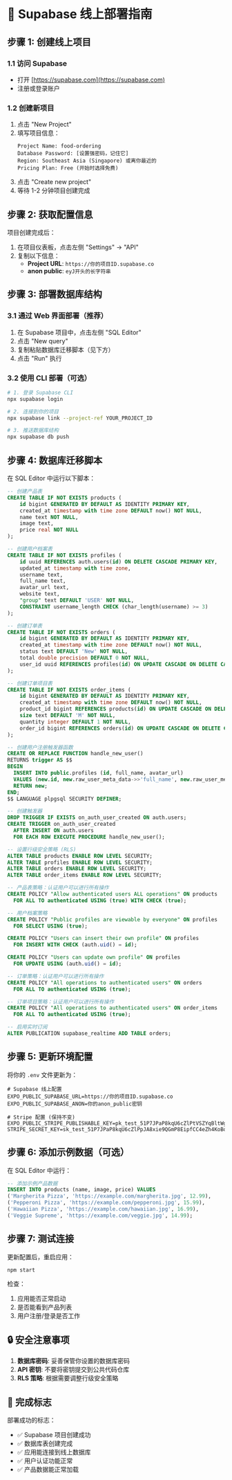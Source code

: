 # 🚀 Supabase 线上部署指南

## 步骤 1: 创建线上项目

### 1.1 访问 Supabase

- 打开 [https://supabase.com](https://supabase.com)
- 注册或登录账户

### 1.2 创建新项目

1. 点击 "New Project"
2. 填写项目信息：
   ```
   Project Name: food-ordering
   Database Password: [设置强密码，记住它]
   Region: Southeast Asia (Singapore) 或离你最近的
   Pricing Plan: Free (开始时选择免费)
   ```
3. 点击 "Create new project"
4. 等待 1-2 分钟项目创建完成

## 步骤 2: 获取配置信息

项目创建完成后：

1. 在项目仪表板，点击左侧 "Settings" → "API"
2. 复制以下信息：
   - **Project URL**: `https://你的项目ID.supabase.co`
   - **anon public**: `eyJ开头的长字符串`

## 步骤 3: 部署数据库结构

### 3.1 通过 Web 界面部署（推荐）

1. 在 Supabase 项目中，点击左侧 "SQL Editor"
2. 点击 "New query"
3. 复制粘贴数据库迁移脚本（见下方）
4. 点击 "Run" 执行

### 3.2 使用 CLI 部署（可选）

```bash
# 1. 登录 Supabase CLI
npx supabase login

# 2. 连接到你的项目
npx supabase link --project-ref YOUR_PROJECT_ID

# 3. 推送数据库结构
npx supabase db push
```

## 步骤 4: 数据库迁移脚本

在 SQL Editor 中运行以下脚本：

```sql
-- 创建产品表
CREATE TABLE IF NOT EXISTS products (
    id bigint GENERATED BY DEFAULT AS IDENTITY PRIMARY KEY,
    created_at timestamp with time zone DEFAULT now() NOT NULL,
    name text NOT NULL,
    image text,
    price real NOT NULL
);

-- 创建用户档案表
CREATE TABLE IF NOT EXISTS profiles (
    id uuid REFERENCES auth.users(id) ON DELETE CASCADE PRIMARY KEY,
    updated_at timestamp with time zone,
    username text,
    full_name text,
    avatar_url text,
    website text,
    "group" text DEFAULT 'USER' NOT NULL,
    CONSTRAINT username_length CHECK (char_length(username) >= 3)
);

-- 创建订单表
CREATE TABLE IF NOT EXISTS orders (
    id bigint GENERATED BY DEFAULT AS IDENTITY PRIMARY KEY,
    created_at timestamp with time zone DEFAULT now() NOT NULL,
    status text DEFAULT 'New' NOT NULL,
    total double precision DEFAULT 0 NOT NULL,
    user_id uuid REFERENCES profiles(id) ON UPDATE CASCADE ON DELETE CASCADE
);

-- 创建订单项目表
CREATE TABLE IF NOT EXISTS order_items (
    id bigint GENERATED BY DEFAULT AS IDENTITY PRIMARY KEY,
    created_at timestamp with time zone DEFAULT now() NOT NULL,
    product_id bigint REFERENCES products(id) ON UPDATE CASCADE ON DELETE CASCADE NOT NULL,
    size text DEFAULT 'M' NOT NULL,
    quantity integer DEFAULT 1 NOT NULL,
    order_id bigint REFERENCES orders(id) ON UPDATE CASCADE ON DELETE CASCADE NOT NULL
);

-- 创建用户注册触发器函数
CREATE OR REPLACE FUNCTION handle_new_user()
RETURNS trigger AS $$
BEGIN
  INSERT INTO public.profiles (id, full_name, avatar_url)
  VALUES (new.id, new.raw_user_meta_data->>'full_name', new.raw_user_meta_data->>'avatar_url');
  RETURN new;
END;
$$ LANGUAGE plpgsql SECURITY DEFINER;

-- 创建触发器
DROP TRIGGER IF EXISTS on_auth_user_created ON auth.users;
CREATE TRIGGER on_auth_user_created
  AFTER INSERT ON auth.users
  FOR EACH ROW EXECUTE PROCEDURE handle_new_user();

-- 设置行级安全策略 (RLS)
ALTER TABLE products ENABLE ROW LEVEL SECURITY;
ALTER TABLE profiles ENABLE ROW LEVEL SECURITY;
ALTER TABLE orders ENABLE ROW LEVEL SECURITY;
ALTER TABLE order_items ENABLE ROW LEVEL SECURITY;

-- 产品表策略：认证用户可以进行所有操作
CREATE POLICY "Allow authenticated users ALL operations" ON products
  FOR ALL TO authenticated USING (true) WITH CHECK (true);

-- 用户档案策略
CREATE POLICY "Public profiles are viewable by everyone" ON profiles
  FOR SELECT USING (true);

CREATE POLICY "Users can insert their own profile" ON profiles
  FOR INSERT WITH CHECK (auth.uid() = id);

CREATE POLICY "Users can update own profile" ON profiles
  FOR UPDATE USING (auth.uid() = id);

-- 订单策略：认证用户可以进行所有操作
CREATE POLICY "All operations to authenticated users" ON orders
  FOR ALL TO authenticated USING (true);

-- 订单项目策略：认证用户可以进行所有操作
CREATE POLICY "All operations to authenticated users" ON order_items
  FOR ALL TO authenticated USING (true);

-- 启用实时订阅
ALTER PUBLICATION supabase_realtime ADD TABLE orders;
```

## 步骤 5: 更新环境配置

将你的 `.env` 文件更新为：

```env
# Supabase 线上配置
EXPO_PUBLIC_SUPABASE_URL=https://你的项目ID.supabase.co
EXPO_PUBLIC_SUPABASE_ANON=你的anon_public密钥

# Stripe 配置 (保持不变)
EXPO_PUBLIC_STRIPE_PUBLISHABLE_KEY=pk_test_51P7JPaP8kqU6cZlPtVSZYqBltWgb07wvR04cwN9pcLo3Co3Sxr5jzJv25fzfGUJKtVj9QN02RW44EUHiqU0QeToY004hJbPkvw
STRIPE_SECRET_KEY=sk_test_51P7JPaP8kqU6cZlPpJA8xie9QGmP8EipfCC4eZh4KoBoyTxE7LYPMiEeVFR3vyQ41VRPAVV0yXmlx9XiqCYeuRs3008RKr9UUE
```

## 步骤 6: 添加示例数据（可选）

在 SQL Editor 中运行：

```sql
-- 添加示例产品数据
INSERT INTO products (name, image, price) VALUES
('Margherita Pizza', 'https://example.com/margherita.jpg', 12.99),
('Pepperoni Pizza', 'https://example.com/pepperoni.jpg', 15.99),
('Hawaiian Pizza', 'https://example.com/hawaiian.jpg', 16.99),
('Veggie Supreme', 'https://example.com/veggie.jpg', 14.99);
```

## 步骤 7: 测试连接

更新配置后，重启应用：

```bash
npm start
```

检查：

1. 应用能否正常启动
2. 是否能看到产品列表
3. 用户注册/登录是否工作

## 🔒 安全注意事项

1. **数据库密码**: 妥善保管你设置的数据库密码
2. **API 密钥**: 不要将密钥提交到公共代码仓库
3. **RLS 策略**: 根据需要调整行级安全策略

## 🎯 完成标志

部署成功的标志：

- ✅ Supabase 项目创建成功
- ✅ 数据库表创建完成
- ✅ 应用能连接到线上数据库
- ✅ 用户认证功能正常
- ✅ 产品数据能正常加载
